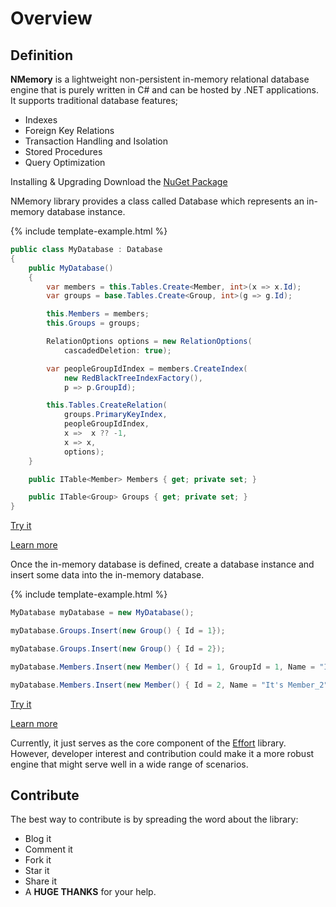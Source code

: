 # Overview

## Definition

**NMemory** is a lightweight non-persistent in-memory relational database engine that is purely written in C# and can be hosted by .NET applications. It supports traditional database features; 

 - Indexes
 - Foreign Key Relations
 - Transaction Handling and Isolation
 - Stored Procedures
 - Query Optimization

Installing & Upgrading
Download the <a href="/download">NuGet Package</a>

NMemory library provides a class called Database which represents an in-memory database instance.

{% include template-example.html %} 
```csharp
public class MyDatabase : Database
{
	public MyDatabase()
	{
		var members = this.Tables.Create<Member, int>(x => x.Id);
		var groups = base.Tables.Create<Group, int>(g => g.Id);

		this.Members = members;
		this.Groups = groups;

		RelationOptions options = new RelationOptions(
			cascadedDeletion: true);

		var peopleGroupIdIndex = members.CreateIndex(
			new RedBlackTreeIndexFactory(),
			p => p.GroupId);

		this.Tables.CreateRelation(
			groups.PrimaryKeyIndex,
			peopleGroupIdIndex,
			x =>  x ?? -1,
			x => x,
			options);
	}

	public ITable<Member> Members { get; private set; }

	public ITable<Group> Groups { get; private set; }
}
```
[Try it](https://dotnetfiddle.net/O5Kil7)

[Learn more](/create-database)

Once the in-memory database is defined, create a database instance and insert some data into the in-memory database.

{% include template-example.html %} 
```csharp
MyDatabase myDatabase = new MyDatabase();

myDatabase.Groups.Insert(new Group() { Id = 1});

myDatabase.Groups.Insert(new Group() { Id = 2});

myDatabase.Members.Insert(new Member() { Id = 1, GroupId = 1, Name = "It's Member_1" });

myDatabase.Members.Insert(new Member() { Id = 2, Name = "It's Member_2" });

```
[Try it](https://dotnetfiddle.net/77UyeL)

[Learn more](/create-table)

Currently, it just serves as the core component of the [Effort](http://entityframework-effort.net/) library. However, developer interest and contribution could make it a more robust engine that might serve well in a wide range of scenarios.

## Contribute

The best way to contribute is by spreading the word about the library:

 - Blog it
 - Comment it
 - Fork it
 - Star it
 - Share it
 - A **HUGE THANKS** for your help.


